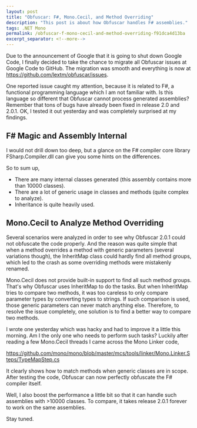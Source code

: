 ```yaml
---
layout: post
title: "Obfuscar: F#, Mono.Cecil, and Method Overriding"
description: "This post is about how Obfuscar handles F# assemblies."
tags: .NET Mono
permalink: /obfuscar-f-mono-cecil-and-method-overriding-f91dca4d13ba
excerpt_separator: <!--more-->
---
```

Due to the announcement of Google that it is going to shut down Google Code, I finally decided to take the chance to migrate all Obfuscar issues at Google Code to GitHub. The migration was smooth and everything is now at https://github.com/lextm/obfuscar/issues.

One reported issue caught my attention, because it is related to F#, a functional programming language which I am not familiar with. Is this language so different that Obfuscar cannot process generated assemblies? Remember that tons of bugs have already been fixed in release 2.0 and 2.0.1. OK, I tested it out yesterday and was completely surprised at my findings.
<!--more-->

## F# Magic and Assembly Internal

I would not drill down too deep, but a glance on the F# compiler core library FSharp.Compiler.dll can give you some hints on the differences.

So to sum up,

* There are many internal classes generated (this assembly contains more than 10000 classes).
* There are a lot of generic usage in classes and methods (quite complex to analyze).
* Inheritance is quite heavily used.

## Mono.Cecil to Analyze Method Overriding

Several scenarios were analyzed in order to see why Obfuscar 2.0.1 could not obfuscate the code properly. And the reason was quite simple that when a method overrides a method with generic parameters (several variations though), the InheritMap class could hardly find all method groups, which led to the crash as some overriding methods were mistakenly renamed.

Mono.Cecil does not provide built-in support to find all such method groups. That's why Obfuscar uses InheritMap to do the tasks. But when InheritMap tries to compare two methods, it was too careless to only compare parameter types by converting types to strings. If such comparison is used, those generic parameters can never match anything else. Therefore, to resolve the issue completely, one solution is to find a better way to compare two methods.

I wrote one yesterday which was hacky and had to improve it a little this morning. Am I the only one who needs to perform such tasks? Luckily after reading a few Mono.Cecil threads I came across the Mono Linker code,

https://github.com/mono/mono/blob/master/mcs/tools/linker/Mono.Linker.Steps/TypeMapStep.cs

It clearly shows how to match methods when generic classes are in scope. After testing the code, Obfuscar can now perfectly obfuscate the F# compiler itself.

Well, I also boost the performance a little bit so that it can handle such assemblies with >10000 classes. To compare, it takes release 2.0.1 forever to work on the same assemblies.

Stay tuned.
